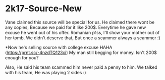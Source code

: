 # 2k17-Source-New
Vane claimed this source will be special for us. He claimed there wont be any copies,
Because we paid for it like 200$. Everytime he gave new excuse he went out of his offer.
Romanian p1ss, I'll show your mother out of her tomb. We didn't deserve that, But once a scammer always a scammer :)

*Now he's selling source with college excuse HAHA (https://prnt.sc/-4nzdTQ123ci)
My man still begging for money. Isn't 200$ enough for you?

Also, He said his team scammed him never paid a penny to him. We talked with his team, He was playing 2 sides :)
